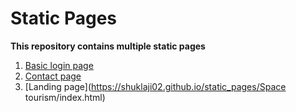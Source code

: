 # Static Pages

**This repository contains multiple static pages**

1. [Basic login page](https://shuklaji02.github.io/static_pages/Avengers%20landing%20page/index.html)  
2. [Contact page](https://shuklaji02.github.io/static_pages/Contact%20page/index.html)
3. [Landing page](https://shuklaji02.github.io/static_pages/Space tourism/index.html)


